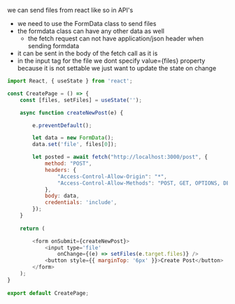 we can send files from react like so in API's
- we need to use the FormData class to send files 
- the formdata class can have any other data as well
	- the fetch request can not have application/json header when sending formdata
- it can be sent in the body of the fetch call as it is
- in the input tag for the file we dont specify value={files} property because it is not settable we just want to update the state on change
```jsx
import React, { useState } from 'react';

const CreatePage = () => {
    const [files, setFiles] = useState('');

    async function createNewPost(e) {

        e.preventDefault();

        let data = new FormData();
        data.set('file', files[0]);

        let posted = await fetch("http://localhost:3000/post", {
            method: "POST",
            headers: {
                "Access-Control-Allow-Origin": "*",
                "Access-Control-Allow-Methods": "POST, GET, OPTIONS, DELETE",
            },
            body: data,
            credentials: 'include',
        });
    }
    
    return (

        <form onSubmit={createNewPost}>
            <input type='file'
                onChange={(e) => setFiles(e.target.files)} />
            <button style={{ marginTop: '6px' }}>Create Post</button>
        </form>
    );
}
  
export default CreatePage;
```

